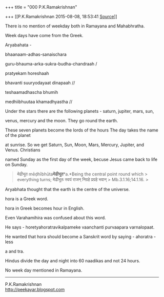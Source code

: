 +++
title = "000 P.K.Ramakrishnan"

+++
[[P.K.Ramakrishnan	2015-08-08, 18:53:41 [Source](https://groups.google.com/g/samskrita/c/PQMsir4f0_M)]]



  

There is no mention of weekday both in Ramayana and Mahabhratha.

  

Week days have come from the Greek.

  

Aryabahata -

  

bhaanaam-adhas-sanaischara

guru-bhauma-arka-sukra-budha-chandraah /

pratyekam horeshaah

bhavanti suuryodayaat dinapaah //

  

teshaamadhascha bhumih

medhiibhuutaa khamadhyastha //

  

Under the stars there are the following planets - saturn, jupiter, mars, sun,

venus, mercury and the moon. They go round the earth.

  

These seven planets become the lords of the hours The day takes the name of the planet

at sunrise. So we get Saturn, Sun, Moon, Mars, Mercury, Jupiter, and Venus. Christians

named Sunday as the first day of the week, becuse Jesus came back to life on Sunday.

  

> मेढीभूत mēḍhībhūta**मेढीभूत***a.*Being the central point round which > everything turns; मेढीभूतः स्वयं राजन् निग्रहे प्रग्रहे भवान् > Mb.3.1.16;14.1.16. >
> 
> > 

Aryabhata thought that the earth is the centre of the universe.

  

hora is a Greek word.

hora in Greek becomes hour in English.

Even Varahamihira was confused about this word.

He says - horetyahoratravikalpameke vaanchanti purvaapara varnalopaat.

He wanted that hora should become a Sanskrit word by saying - ahoratra - less

a and tra.

Hindus divide the day and night into 60 naadikas and not 24 hours.

No week day mentioned in Ramayana.

  

  

  



-----------------------------------  
P.K.Ramakrishnan  
<http://peekayar.blogspot.com>

